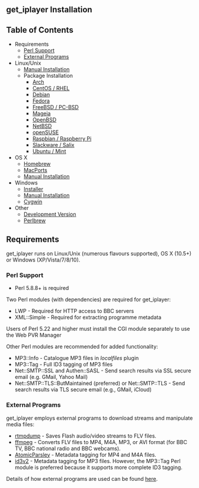 ## get_iplayer Installation

## Table of Contents

- Requirements
	- [Perl Support](#requirements-perl)
	- [External Programs](#requirements-programs)
- Linux/Unix
    - [Manual Installation](/wiki/manual)
    - Package Installation
        - [Arch](/wiki/arch)
        - [CentOS / RHEL](/wiki/centos)
        - [Debian](/wiki/debian)
        - [Fedora](/wiki/fedora)
        - [FreeBSD / PC-BSD](/wiki/freebsd)
        - [Mageia](/wiki/mageia)
        - [OpenBSD](/wiki/openbsd)
        - [NetBSD](/wiki/netbsd)
        - [openSUSE](/wiki/opensuse)
        - [Raspbian / Raspberry Pi](/wiki/raspbian)
        - [Slackware / Salix](/wiki/slackware)
        - [Ubuntu / Mint](/wiki/ubuntu)
- OS X
    * [Homebrew](/wiki/osxhomebrew)
    * [MacPorts](/wiki/osxmacports)
    * [Manual Installation](/wiki/osxmanual)
- Windows
    * [Installer](/wiki/winsetup)
    * [Manual Installation](/wiki/winmanual)
    * [Cygwin](/wiki/cygwin)
- Other
    - [Development Version](/wiki/gipdev)
	- [Perlbrew](/wiki/perlbrew)

<a name="requirements"></a>
## Requirements

get_iplayer runs on Linux/Unix (numerous flavours supported), OS X (10.5+) or Windows (XP/Vista/7/8/10).

<a name="requirements-perl"></a>
### Perl Support

* Perl 5.8.8+ is required

Two Perl modules (with dependencies) are required for get_iplayer:

* LWP - Required for HTTP access to BBC servers
* XML::Simple - Required for extracting programme metadata

Users of Perl 5.22 and higher must install the CGI module separately to use the Web PVR Manager

Other Perl modules are recommended for added functionality:

* MP3::Info - Catalogue MP3 files in *localfiles* plugin
* MP3::Tag - Full ID3 tagging of MP3 files
* Net::SMTP::SSL and Authen::SASL - Send search results via SSL secure email (e.g. GMail, Yahoo Mail)
* Net::SMTP::TLS::ButMaintained (preferred) or Net::SMTP::TLS - Send search results via TLS secure email (e.g., GMail, iCloud)

<a name="requirements-programs"></a>
### External Programs

get_iplayer employs external programs to download streams and manipulate media files:

- [rtmpdump](http://rtmpdump.mplayerhq.hu/) - Saves Flash audio/video streams to FLV files.
- [ffmpeg](http://ffmpeg.org) - Converts FLV files to MP4, M4A, MP3, or AVI format (for BBC TV, BBC national radio and BBC webcams).
- [AtomicParsley](http://atomicparsley.sourceforge.net) - Metadata tagging for MP4 and M4A files.
- [id3v2](http://id3v2.sourceforge.net) - Metadata tagging for MP3 files. However, the MP3::Tag Perl module is preferred because it supports more complete ID3 tagging.

Details of how external programs are used can be found [here](/wiki/modes#external-programs).
